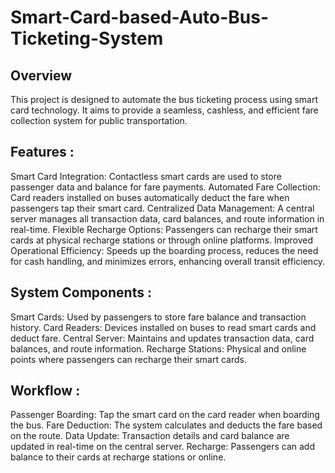 # Smart-Card-based-Auto-Bus-Ticketing-System

## Overview
This project is designed to automate the bus ticketing process using smart card technology. It aims to provide a seamless, cashless, and efficient fare collection system for public transportation.

## Features :
Smart Card Integration: Contactless smart cards are used to store passenger data and balance for fare payments.
Automated Fare Collection: Card readers installed on buses automatically deduct the fare when passengers tap their smart card.
Centralized Data Management: A central server manages all transaction data, card balances, and route information in real-time.
Flexible Recharge Options: Passengers can recharge their smart cards at physical recharge stations or through online platforms.
Improved Operational Efficiency: Speeds up the boarding process, reduces the need for cash handling, and minimizes errors, enhancing overall transit efficiency.


## System Components :
Smart Cards: Used by passengers to store fare balance and transaction history.
Card Readers: Devices installed on buses to read smart cards and deduct fare.
Central Server: Maintains and updates transaction data, card balances, and route information.
Recharge Stations: Physical and online points where passengers can recharge their smart cards.


## Workflow :
Passenger Boarding: Tap the smart card on the card reader when boarding the bus.
Fare Deduction: The system calculates and deducts the fare based on the route.
Data Update: Transaction details and card balance are updated in real-time on the central server.
Recharge: Passengers can add balance to their cards at recharge stations or online.
